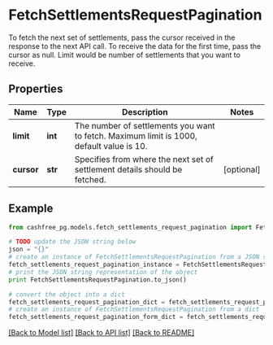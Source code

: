 # FetchSettlementsRequestPagination

To fetch the next set of settlements, pass the cursor received in the response to the next API call.   To receive the data for the first time, pass the cursor as null.   Limit would be number of settlements that you want to receive.

## Properties
Name | Type | Description | Notes
------------ | ------------- | ------------- | -------------
**limit** | **int** | The number of settlements you want to fetch. Maximum limit is 1000, default value is 10. | 
**cursor** | **str** | Specifies from where the next set of settlement details should be fetched. | [optional] 

## Example

```python
from cashfree_pg.models.fetch_settlements_request_pagination import FetchSettlementsRequestPagination

# TODO update the JSON string below
json = "{}"
# create an instance of FetchSettlementsRequestPagination from a JSON string
fetch_settlements_request_pagination_instance = FetchSettlementsRequestPagination.from_json(json)
# print the JSON string representation of the object
print FetchSettlementsRequestPagination.to_json()

# convert the object into a dict
fetch_settlements_request_pagination_dict = fetch_settlements_request_pagination_instance.to_dict()
# create an instance of FetchSettlementsRequestPagination from a dict
fetch_settlements_request_pagination_form_dict = fetch_settlements_request_pagination.from_dict(fetch_settlements_request_pagination_dict)
```
[[Back to Model list]](../README.md#documentation-for-models) [[Back to API list]](../README.md#documentation-for-api-endpoints) [[Back to README]](../README.md)


